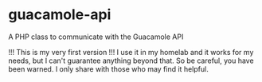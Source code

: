 # guacamole-api
A PHP class to communicate with the Guacamole API

!!! This is my very first version !!!
I use it in my homelab and it works for my needs, but I can't guarantee anything beyond that.
So be careful, you have been warned.
I only share with those who may find it helpful.
